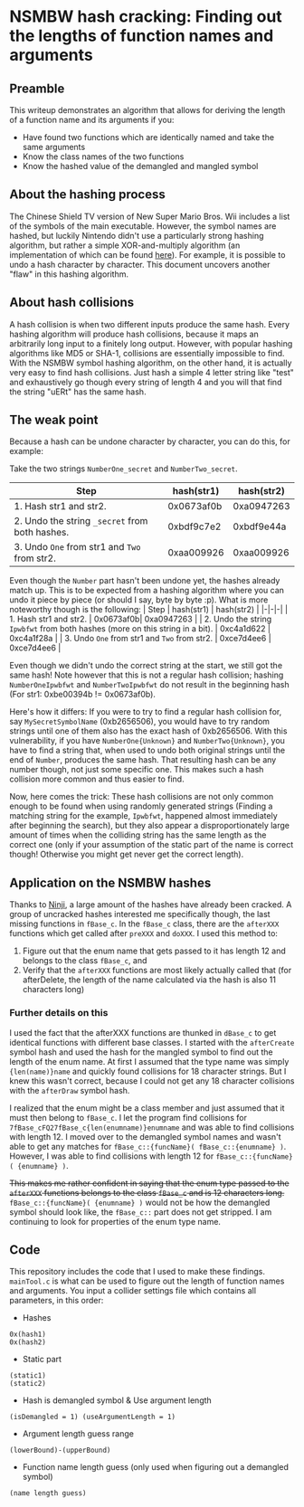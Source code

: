 # NSMBW hash cracking: Finding out the lengths of function names and arguments

## Preamble
This writeup demonstrates an algorithm that allows for deriving the length of a function name and its arguments if you:
- Have found two functions which are identically named and take the same arguments
- Know the class names of the two functions
- Know the hashed value of the demangled and mangled symbol

## About the hashing process
The Chinese Shield TV version of New Super Mario Bros. Wii includes a list of the symbols of the main executable. However, the symbol names are hashed, but luckily Nintendo didn't use a particularly strong hashing algorithm, but rather a simple XOR-and-multiply algorithm (an implementation of which can be found [here](https://github.com/simontime/iQiPack/blob/master/crypto.cpp#L5)). For example, it is possible to undo a hash character by character. This document uncovers another "flaw" in this hashing algorithm.

## About hash collisions
A hash collision is when two different inputs produce the same hash. Every hashing algorithm will produce hash collisions, because it maps an arbitrarily long input to a finitely long output. However, with popular hashing algorithms like MD5 or SHA-1, collisions are essentially impossible to find. With the NSMBW symbol hashing algorithm, on the other hand, it is actually very easy to find hash collisions. Just hash a simple 4 letter string like "test" and exhaustively go though every string of length 4 and you will that find the string "uERt" has the same hash.

## The weak point
Because a hash can be undone character by character, you can do this, for example:

Take the two strings `NumberOne_secret` and `NumberTwo_secret`.

| Step | hash(str1) | hash(str2) |
|-|-|-|
| 1. Hash str1 and str2. | 0x0673af0b| 0xa0947263 |
| 2. Undo the string `_secret` from both hashes. | 0xbdf9c7e2 | 0xbdf9e44a |
| 3. Undo `One` from str1 and `Two` from str2. | 0xaa009926 | 0xaa009926 |

Even though the `Number` part hasn't been undone yet, the hashes already match up. This is to be expected from a hashing algorithm where you can undo it piece by piece (or should I say, byte by byte :p). What is more noteworthy though is the following:
| Step | hash(str1) | hash(str2) |
|-|-|-|
| 1. Hash str1 and str2. | 0x0673af0b| 0xa0947263 |
| 2. Undo the string `Ipwbfwt` from both hashes (more on this string in a bit). | 0xc4a1d622 | 0xc4a1f28a |
| 3. Undo `One` from str1 and `Two` from str2. | 0xce7d4ee6 | 0xce7d4ee6 |

Even though we didn't undo the correct string at the start, we still got the same hash! Note however that this is not a regular hash collision; hashing `NumberOneIpwbfwt` and `NumberTwoIpwbfwt` do not result in the beginning hash (For str1: 0xbe00394b != 0x0673af0b).

Here's how it differs: If you were to try to find a regular hash collision for, say `MySecretSymbolName` (0xb2656506), you would have to try random strings until one of them also has the exact hash of 0xb2656506. With this vulnerability, if you have `NumberOne{Unknown}` and `NumberTwo{Unknown}`, you have to find a string that, when used to undo both original strings until the end of `Number`, produces the same hash. That resulting hash can be any number though, not just some specific one. This makes such a hash collision more common and thus easier to find.

Now, here comes the trick: These hash collisions are not only common enough to be found when using randomly generated strings (Finding a matching string for the example, `Ipwbfwt`, happened almost immediately after beginning the search), but they also appear a disproportionately large amount of times when the colliding string has the same length as the correct one (only if your assumption of the static part of the name is correct though! Otherwise you might get never get the correct length).

## Application on the NSMBW hashes
Thanks to [Ninji](https://twitter.com/_Ninji), a large amount of the hashes have already been cracked. A group of uncracked hashes interested me specifically though, the last missing functions in `fBase_c`. In the `fBase_c` class, there are the `afterXXX` functions which get called after `preXXX` and `doXXX`. I used this method to:
1. Figure out that the enum name that gets passed to it has length 12 and belongs to the class `fBase_c`, and
2. Verify that the `afterXXX` functions are most likely actually called that (for afterDelete, the length of the name calculated via the hash is also 11 characters long)

### Further details on this
I used the fact that the afterXXX functions are thunked in `dBase_c` to get identical functions with different base classes. I started with the `afterCreate` symbol hash and used the hash for the mangled symbol to find out the length of the enum name. At first I assumed that the type name was simply `{len(name)}name` and quickly found collisions for 18 character strings. But I knew this wasn't correct, because I could not get any 18 character collisions with the `afterDraw` symbol hash.

I realized that the enum might be a class member and just assumed that it must then belong to `fBase_c`. I let the program find collisions for `7fBase_cFQ27fBase_c{len(enumname)}enumname` and was able to find collisions with length 12. I moved over to the demangled symbol names and wasn't able to get any matches for `fBase_c::{funcName}( fBase_c::{enumname} )`. However, I was able to find collisions with length 12 for `fBase_c::{funcName}( {enumname} )`.

~~This makes me rather confident in saying that the enum type passed to the `afterXXX` functions belongs to the class `fBase_c` and is 12 characters long.~~ `fBase_c::{funcName}( {enumname} )` would not be how the demangled symbol should look like, the `fBase_c::` part does not get stripped. I am continuing to look for properties of the enum type name.

## Code
This repository includes the code that I used to make these findings. `mainTool.c` is what can be used to figure out the length of function names and arguments. You input a collider settings file which contains all parameters, in this order:

- Hashes
```
0x(hash1)
0x(hash2)
```
- Static part
```
(static1)
(static2)
```
- Hash is demangled symbol & Use argument length

```
(isDemangled = 1) (useArgumentLength = 1)
```
- Argument length guess range
```
(lowerBound)-(upperBound)
```
- Function name length guess (only used when figuring out a demangled symbol)
```
(name length guess)
```